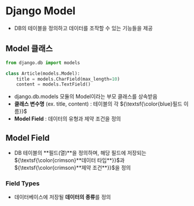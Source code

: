 # Django Model
- DB의 테이블을 정의하고 데이터를 조작할 수 있는 기능들을 제공

## Model 클래스
```py
from django.db import models

class Article(models.Model):
    title = models.CharField(max_length=10)
    content = models.TextField()
```
- django.db.models 모듈의 Model이라는 부모 클래스를 상속받음
- **클래스 변수명** (ex. title, content) : 테이블의 각 ${\textsf{\color{blue}필드 이름}}$
- **Model Field** : 데이터의 유형과 제약 조건을 정의

## Model Field
- DB 테이블의 **필드(열)**을 정의하며, 해당 필드에 저장되는 ${\textsf{\color{crimson}**데이터 타입**}}$과 ${\textsf{\color{crimson}**제약 조건**}}$을 정의

### Field Types
- 데이터베이스에 저장될 **데이터의 종류**를 정의

